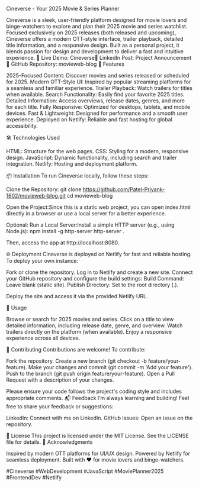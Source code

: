 Cineverse - Your 2025 Movie & Series Planner
 
Cineverse is a sleek, user-friendly platform designed for movie lovers and binge-watchers to explore and plan their 2025 movie and series watchlist. Focused exclusively on 2025 releases (both released and upcoming), Cineverse offers a modern OTT-style interface, trailer playback, detailed title information, and a responsive design. Built as a personal project, it blends passion for design and development to deliver a fast and intuitive experience.
🔗 Live Demo: Cineverse📄 LinkedIn Post: Project Announcement📂 GitHub Repository: movieweb-blog
🚀 Features

2025-Focused Content: Discover movies and series released or scheduled for 2025.
Modern OTT-Style UI: Inspired by popular streaming platforms for a seamless and familiar experience.
Trailer Playback: Watch trailers for titles when available.
Search Functionality: Easily find your favorite 2025 titles.
Detailed Information: Access overviews, release dates, genres, and more for each title.
Fully Responsive: Optimized for desktops, tablets, and mobile devices.
Fast & Lightweight: Designed for performance and a smooth user experience.
Deployed on Netlify: Reliable and fast hosting for global accessibility.

🛠️ Technologies Used

HTML: Structure for the web pages.
CSS: Styling for a modern, responsive design.
JavaScript: Dynamic functionality, including search and trailer integration.
Netlify: Hosting and deployment platform.

📦 Installation
To run Cineverse locally, follow these steps:

Clone the Repository:
git clone https://github.com/Patel-Priyank-1602/movieweb-blog.git
cd movieweb-blog


Open the Project:Since this is a static web project, you can open index.html directly in a browser or use a local server for a better experience.

Optional: Run a Local Server:Install a simple HTTP server (e.g., using Node.js):
npm install -g http-server
http-server .

Then, access the app at http://localhost:8080.


🌐 Deployment
Cineverse is deployed on Netlify for fast and reliable hosting. To deploy your own instance:

Fork or clone the repository.
Log in to Netlify and create a new site.
Connect your GitHub repository and configure the build settings:
Build Command: Leave blank (static site).
Publish Directory: Set to the root directory (.).


Deploy the site and access it via the provided Netlify URL.

🎯 Usage

Browse or search for 2025 movies and series.
Click on a title to view detailed information, including release date, genre, and overview.
Watch trailers directly on the platform (when available).
Enjoy a responsive experience across all devices.

🤝 Contributing
Contributions are welcome! To contribute:

Fork the repository.
Create a new branch (git checkout -b feature/your-feature).
Make your changes and commit (git commit -m 'Add your feature').
Push to the branch (git push origin feature/your-feature).
Open a Pull Request with a description of your changes.

Please ensure your code follows the project's coding style and includes appropriate comments.
📬 Feedback
I’m always learning and building! Feel free to share your feedback or suggestions:

LinkedIn: Connect with me on LinkedIn.
GitHub Issues: Open an issue on the repository.

📝 License
This project is licensed under the MIT License. See the LICENSE file for details.
🙌 Acknowledgments

Inspired by modern OTT platforms for UI/UX design.
Powered by Netlify for seamless deployment.
Built with ❤️ for movie lovers and binge-watchers.

#Cineverse #WebDevelopment #JavaScript #MoviePlanner2025 #FrontendDev #Netlify
